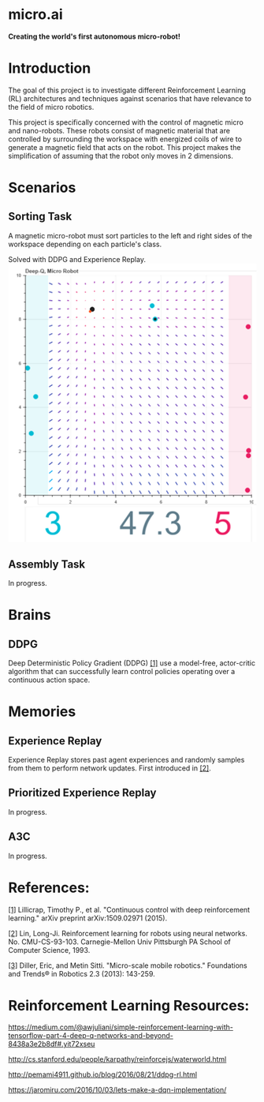 # micro.ai
**Creating the world's first autonomous micro-robot!**

# Introduction
The goal of this project is to investigate different Reinforcement Learning (RL) architectures and techniques against scenarios that have relevance to the field of micro robotics.

This project is specifically concerned with the control of magnetic micro and nano-robots. These robots consist of magnetic material that are controlled by surrounding the workspace
with energized coils of wire to generate a magnetic field that acts on the
robot. This project makes the simplification of assuming that the robot only moves in 2 dimensions.

# Scenarios
## Sorting Task
A magnetic micro-robot must sort particles to the left and right sides of the workspace depending on each particle's class.

Solved with DDPG and Experience Replay.
![Sorting Example](/media/images/sorting_example1.png?raw=true "Optional Title")

## Assembly Task
In progress.

# Brains
## DDPG
Deep Deterministic Policy Gradient (DDPG) [[1]](https://arxiv.org/abs/1509.02971) use a model-free, actor-critic algorithm that can successfully learn control policies operating over a continuous action space.

# Memories
## Experience Replay
Experience Replay stores past agent experiences and randomly samples from them to perform network updates. First introduced in [[2]](http://www.dtic.mil/docs/citations/ADA261434).

## Prioritized Experience Replay
In progress.

## A3C
In progress.

# References:

[[1]](https://arxiv.org/abs/1509.02971) Lillicrap, Timothy P., et al. "Continuous control with deep reinforcement learning." arXiv preprint arXiv:1509.02971 (2015).

[[2]](http://www.dtic.mil/docs/citations/ADA261434) Lin, Long-Ji. Reinforcement learning for robots using neural networks. No. CMU-CS-93-103. Carnegie-Mellon Univ Pittsburgh PA School of Computer Science, 1993.

[[3]](http://www.nowpublishers.com/article/Details/ROB-023) Diller, Eric, and Metin Sitti. "Micro-scale mobile robotics." Foundations and Trends® in Robotics 2.3 (2013): 143-259.

# Reinforcement Learning Resources:
https://medium.com/@awjuliani/simple-reinforcement-learning-with-tensorflow-part-4-deep-q-networks-and-beyond-8438a3e2b8df#.yit72xseu

http://cs.stanford.edu/people/karpathy/reinforcejs/waterworld.html

http://pemami4911.github.io/blog/2016/08/21/ddpg-rl.html

https://jaromiru.com/2016/10/03/lets-make-a-dqn-implementation/